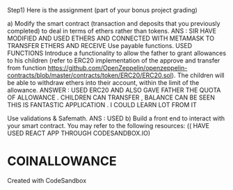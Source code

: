 Step1) Here is the assignment (part of your bonus project grading)

a) Modify the smart contract (transaction and deposits that you previously completed) to deal in terms of ethers rather than tokens. 
ANS : SIR HAVE MODIFIED AND USED ETHERS AND CONNECTED WITH METAMASK TO TRANSFER ETHERS AND RECEIVE 
Use payable functions.
USED FUNCTIONS
Introduce a functionality to allow the father to grant allowances to his children (refer to ERC20 implementation of the approve and transfer from function https://github.com/OpenZeppelin/openzeppelin-contracts/blob/master/contracts/token/ERC20/ERC20.sol). The children will be able to withdraw ethers into their account, within the limit of the allowance.
ANSWER : USED ERC20 AND ALSO GAVE FATHER THE QUOTA OF ALLOWANCE . 
CHILDREN CAN TRANSFER , BALANCE CAN  BE SEEN  THIS IS FANTASTIC APPLICATION . I COULD LEARN LOT FROM IT 

Use validations & Safemath.
ANS : USED
b) Build a front end to interact with your smart contract. You may refer to the following resources: (( HAVE USED REACT APP THROUGH CODESANDBOX.IO)



# COINALLOWANCE
Created with CodeSandbox
